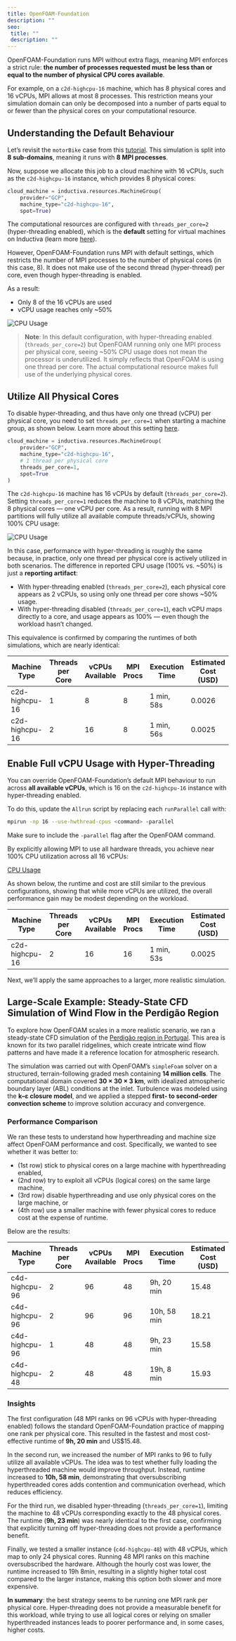 ```yaml
---
title: OpenFOAM-Foundation
description: ""
seo:
 title: ""
 description: ""
---
```


OpenFOAM-Foundation runs MPI without extra flags, meaning MPI enforces a strict rule: **the number of processes requested must be less than or equal to the number of physical CPU cores available**.

For example, on a `c2d-highcpu-16` machine, which has 8 physical cores and 16 vCPUs, MPI allows at most 8 processes. This restriction means your simulation domain can only be decomposed into a number of parts equal to or fewer than the physical cores on your computational resource.

## Understanding the Default Behaviour
Let’s revisit the `motorBike` case from this [tutorial](../../quick-start). This simulation is split into **8 sub-domains**, meaning it runs with **8 MPI processes**.

Now, suppose we allocate this job to a cloud machine with 16 vCPUs, such as the `c2d-highcpu-16` instance, which 
provides 8 physical cores:

```python
cloud_machine = inductiva.resources.MachineGroup(
    provider="GCP",
    machine_type="c2d-highcpu-16",
    spot=True)
```

The computational resources are configured with `threads_per_core=2` (hyper-threading enabled), which is the **default** setting for virtual machines on Inductiva (learn more [here](https://inductiva.ai/guides/how-it-works/machines/hyperthreading)). 

However, OpenFOAM-Foundation runs MPI with default settings, which restricts the number of MPI processes to the number of physical cores (in this case, 8). It does not make use of the second thread (hyper-thread) per core, even though hyper-threading is enabled.

As a result:
* Only 8 of the 16 vCPUs are used
* vCPU usage reaches only ~50%

![CPU Usage](openfoam/quick-start/system_metrics_50_2tpc.png)

> **Note**: In this default configuration, with hyper-threading enabled (`threads_per_core=2`) but OpenFOAM running only one MPI process per physical core, seeing ~50% CPU usage does not mean the processor is underutilized. It simply reflects that OpenFOAM is using one thread per core. The actual computational resource makes full use of the underlying physical cores.

## Utilize All Physical Cores
To disable hyper-threading, and thus have only one thread (vCPU) per physical core, you need to set `threads_per_core=1` when starting a machine group, as shown below. Learn more about this setting [here](https://inductiva.ai/guides/how-it-works/machines/hyperthreading).

```python
cloud_machine = inductiva.resources.MachineGroup(
    provider="GCP",
    machine_type="c2d-highcpu-16",
    # 1 thread per physical core
	threads_per_core=1,
    spot=True
)
```

The `c2d-highcpu-16` machine has 16 vCPUs by default (`threads_per_core=2`). Setting `threads_per_core=1` reduces the machine to 8 vCPUs, matching the 8 physical cores — one vCPU per core. As a result, running with 8 MPI partitions will fully utilize all available compute threads/vCPUs, showing 100% CPU usage:

![CPU Usage](../_static/quick-start/system_metrics_100.png)

In this case, performance with hyper-threading is roughly the same because, in practice, only one thread per physical core is actively utilized in both scenarios. The difference in reported CPU usage (100% vs. ~50%) is just a **reporting artifact**:
- With hyper-threading enabled (`threads_per_core=2`), each physical core appears as 2 vCPUs, so using only one thread per core shows ~50% usage.
- With hyper-threading disabled (`threads_per_core=1`), each vCPU maps directly to a core, and usage appears as 100% — even though the workload hasn’t changed.

This equivalence is confirmed by comparing the runtimes of both simulations, which are nearly identical:

| Machine Type   | Threads per Core | vCPUs Available| MPI Procs |Execution Time | Estimated Cost (USD) |
| -------------- | ---------------- | ---------------|---------- |-------------- | -------------------- |
| c2d-highcpu-16 | 1                | 8              |  8        | 1 min, 58s    | 0.0026               |
| c2d-highcpu-16 | 2                | 16             |  8        | 1 min, 56s    | 0.0025               |

## Enable Full vCPU Usage with Hyper-Threading
You can override OpenFOAM-Foundation’s default MPI behaviour to run across **all available vCPUs**, which is 16 on the `c2d-highcpu-16` instance with hyper-threading enabled.

To do this, update the `Allrun` script by replacing each `runParallel` call with:

```bash
mpirun -np 16 --use-hwthread-cpus <command> -parallel
```

Make sure to include the `-parallel` flag after the OpenFOAM command.

By explicitly allowing MPI to use all hardware threads, you achieve near 100% CPU utilization across all 16 vCPUs:

[CPU Usage](../_static/foundation_16_vcpus.png)

As shown below, the runtime and cost are still similar to the previous configurations, showing that while more vCPUs are utilized, the overall performance gain may be modest depending on the workload.

| Machine Type   | Threads per Core | vCPUs Available| MPI Procs |Execution Time | Estimated Cost (USD) |
| -------------- | ---------------- | ---------------|---------- |-------------- | -------------------- |
| c2d-highcpu-16 | 2                | 16             |  16       | 1 min, 53s    | 0.0025               |

Next, we’ll apply the same approaches to a larger, more realistic simulation.

## Large-Scale Example: Steady-State CFD Simulation of Wind Flow in the Perdigão Region
To explore how OpenFOAM scales in a more realistic scenario, we ran a steady-state CFD simulation of the [Perdigão region in Portugal](https://journals.ametsoc.org/view/journals/bams/100/5/bams-d-17-0227.1.xml). This area is known for its two parallel ridgelines, which create intricate wind flow patterns and have made it a reference location for atmospheric research.

The simulation was carried out with OpenFOAM’s `simpleFoam` solver on a structured, terrain-following graded mesh containing **14 million cells**. The computational domain covered **30 × 30 × 3 km**, with idealized atmospheric boundary layer (ABL) conditions at the inlet. Turbulence was modeled using the **k–ε closure model**, and we applied a stepped **first- to second-order convection scheme** to improve solution accuracy and convergence.

### Performance Comparison
We ran these tests to understand how hyperthreading and machine size affect OpenFOAM performance and cost. Specifically, we wanted to see whether it was better to:
- (1st row) stick to physical cores on a large machine with hyperthreading enabled,
- (2nd row) try to exploit all vCPUs (logical cores) on the same large machine,
- (3rd row) disable hyperthreading and use only physical cores on the large machine, or
- (4th row) use a smaller machine with fewer physical cores to reduce cost at the expense of runtime.

Below are the results:

| Machine Type   | Threads per Core | vCPUs Available | MPI Procs | Execution Time | Estimated Cost (USD) |
| -------------- | ---------------- | --------------- | --------- | -------------- | ---------- |
| c4d-highcpu-96 | 2                | 96              | 48        | 9h, 20 min   | 15.48      |
| c4d-highcpu-96 | 2                | 96              | 96        | 10h, 58 min  | 18.21      |
| c4d-highcpu-96 | 1                | 48              | 48        | 9h, 23 min   | 15.58      |
| c4d-highcpu-48 | 2                | 48              | 48        | 19h, 8 min   | 15.93      |

### Insights
The first configuration (48 MPI ranks on 96 vCPUs with hyper-threading enabled) follows the standard OpenFOAM-Foundation practice of mapping one rank per physical core. This resulted in the fastest and most cost-effective runtime of **9h, 20 min** and US$15.48.

In the second run, we increased the number of MPI ranks to 96 to fully utilize all available vCPUs. The idea was to test whether fully loading the hyperthreaded machine would improve throughput. Instead, runtime increased to **10h, 58 min**, demonstrating that oversubscribing hyperthreaded cores adds contention and communication overhead, which reduces efficiency.

For the third run, we disabled hyper-threading (`threads_per_core=1`), limiting the machine to 48 vCPUs corresponding exactly to the 48 physical cores. The runtime (**9h, 23 min**) was nearly identical to the first case, confirming that explicitly turning off hyper-threading does not provide a performance benefit.

Finally, we tested a smaller instance (`c4d-highcpu-48`) with 48 vCPUs, which map to only 24 physical cores. Running 48 MPI ranks on this machine oversubscribed the hardware. Although the hourly cost was lower, the runtime increased to 19h 8min, resulting in a slightly higher total cost compared to the larger instance, making this option both slower and more expensive.

**In summary**: the best strategy seems to be running one MPI rank per physical core. Hyper-threading does not provide a measurable benefit for this workload, while trying to use all logical cores or relying on smaller hyperthreaded instances leads to poorer performance and, in some cases, higher costs.